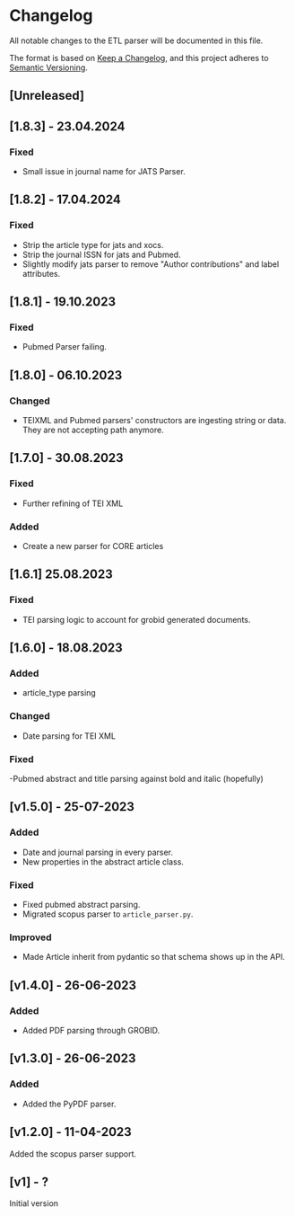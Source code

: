 # Changelog

All notable changes to the ETL parser will be documented in this file.

The format is based on [Keep a Changelog](https://keepachangelog.com/en/1.0.0/),
and this project adheres to [Semantic Versioning](https://semver.org/spec/v2.0.0.html).

## [Unreleased]

## [1.8.3] - 23.04.2024

### Fixed
- Small issue in journal name for JATS Parser.

## [1.8.2] - 17.04.2024

### Fixed
- Strip the article type for jats and xocs.
- Strip the journal ISSN for jats and Pubmed.
- Slightly modify jats parser to remove "Author contributions" and label attributes.

## [1.8.1] - 19.10.2023

### Fixed
- Pubmed Parser failing.

## [1.8.0] - 06.10.2023

### Changed
- TEIXML and Pubmed parsers' constructors are ingesting string or data. They are not accepting path anymore.

## [1.7.0] - 30.08.2023

### Fixed
- Further refining of TEI XML

### Added
- Create a new parser for CORE articles

## [1.6.1] 25.08.2023


### Fixed
- TEI parsing logic to account for grobid generated documents.

## [1.6.0] - 18.08.2023

### Added
- article_type parsing

### Changed
- Date parsing for TEI XML

### Fixed
-Pubmed abstract and title parsing against bold and italic (hopefully)

## [v1.5.0] - 25-07-2023
### Added
- Date and journal parsing in every parser.
- New properties in the abstract article class.
### Fixed
- Fixed pubmed abstract parsing.
- Migrated scopus parser to `article_parser.py`.
### Improved
- Made Article inherit from pydantic so that schema shows up in the API.

## [v1.4.0] - 26-06-2023
### Added
- Added PDF parsing through GROBID.

## [v1.3.0] - 26-06-2023
### Added
- Added the PyPDF parser.

## [v1.2.0] - 11-04-2023
Added the scopus parser support.

## [v1] - ?
Initial version
